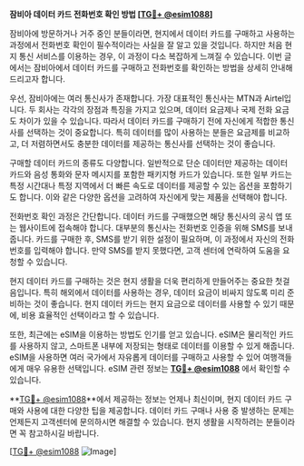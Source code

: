 **잠비아 데이터 카드 전화번호 확인 방법 [[TG💪+ @esim1088](https://t.me/s/esim1088)]**

잠비아에 방문하거나 거주 중인 분들이라면, 현지에서 데이터 카드를 구매하고 사용하는 과정에서 전화번호 확인이 필수적이라는 사실을 잘 알고 있을 것입니다. 하지만 처음 현지 통신 서비스를 이용하는 경우, 이 과정이 다소 복잡하게 느껴질 수 있습니다. 이번 글에서는 잠비아에서 데이터 카드를 구매하고 전화번호를 확인하는 방법을 상세히 안내해드리고자 합니다.

우선, 잠비아에는 여러 통신사가 존재합니다. 가장 대표적인 통신사는 MTN과 Airtel입니다. 두 회사는 각각의 장점과 특징을 가지고 있으며, 데이터 요금제나 국제 전화 요금도 차이가 있을 수 있습니다. 따라서 데이터 카드를 구매하기 전에 자신에게 적합한 통신사를 선택하는 것이 중요합니다. 특히 데이터를 많이 사용하는 분들은 요금제를 비교하고, 더 저렴하면서도 충분한 데이터를 제공하는 통신사를 선택하는 것이 좋습니다.

구매할 데이터 카드의 종류도 다양합니다. 일반적으로 단순 데이터만 제공하는 데이터 카드와 음성 통화와 문자 메시지를 포함한 패키지형 카드가 있습니다. 또한 일부 카드는 특정 시간대나 특정 지역에서 더 빠른 속도로 데이터를 제공할 수 있는 옵션을 포함하기도 합니다. 이와 같은 다양한 옵션을 고려하여 자신에게 맞는 제품을 선택해야 합니다.

전화번호 확인 과정은 간단합니다. 데이터 카드를 구매했으면 해당 통신사의 공식 앱 또는 웹사이트에 접속해야 합니다. 대부분의 통신사는 전화번호 인증을 위해 SMS를 보내줍니다. 카드를 구매한 후, SMS를 받기 위한 설정이 필요하며, 이 과정에서 자신의 전화번호를 입력해야 합니다. 만약 SMS를 받지 못했다면, 고객 센터에 연락하여 도움을 요청할 수 있습니다.

현지 데이터 카드를 구매하는 것은 현지 생활을 더욱 편리하게 만들어주는 중요한 첫걸음입니다. 특히 해외에서 데이터를 사용하는 경우, 데이터 요금이 비싸지 않도록 미리 준비하는 것이 좋습니다. 현지 데이터 카드는 현지 요금으로 데이터를 사용할 수 있기 때문에, 비용 효율적인 선택이라고 할 수 있습니다.

또한, 최근에는 eSIM을 이용하는 방법도 인기를 얻고 있습니다. eSIM은 물리적인 카드를 사용하지 않고, 스마트폰 내부에 저장되는 형태로 데이터를 이용할 수 있게 해줍니다. eSIM을 사용하면 여러 국가에서 자유롭게 데이터를 구매하고 사용할 수 있어 여행객들에게 매우 유용한 선택입니다. eSIM 관련 정보는 **[TG💪+ @esim1088](https://t.me/s/esim1088)** 에서 확인할 수 있습니다.

**[TG💪+ @esim1088](https://t.me/s/esim1088)**에서 제공하는 정보는 언제나 최신이며, 현지 데이터 카드 구매와 사용에 대한 다양한 팁을 제공합니다. 데이터 카드 구매나 사용 중 발생하는 문제는 언제든지 고객센터에 문의하시면 해결할 수 있습니다. 현지 생활을 시작하려는 분들이라면 꼭 참고하시길 바랍니다.

[[TG💪+ @esim1088](https://t.me/s/esim1088) ![Image](https://i.postimg.cc/Y0z9fWf4/image.png)]